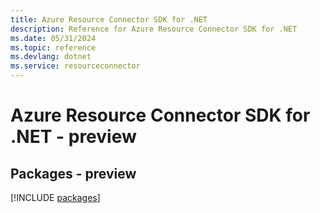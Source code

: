 ```yaml
---
title: Azure Resource Connector SDK for .NET
description: Reference for Azure Resource Connector SDK for .NET
ms.date: 05/31/2024
ms.topic: reference
ms.devlang: dotnet
ms.service: resourceconnector
---
```

# Azure Resource Connector SDK for .NET - preview
## Packages - preview
[!INCLUDE [packages](resource-connector-index.md)]